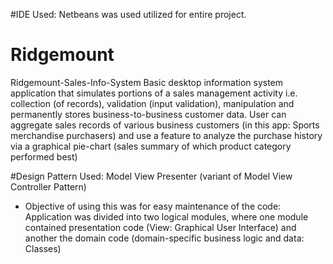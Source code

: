 #IDE Used:
Netbeans was used utilized for entire project. 

# Ridgemount
Ridgemount-Sales-Info-System
Basic desktop information system application that simulates portions of a sales management activity i.e. collection (of records), validation (input validation), manipulation and permanently stores business-to-business customer data. 
User can aggregate sales records of various business customers (in this app: Sports merchandise purchasers) and use a feature to analyze the purchase history via a graphical pie-chart (sales summary of which product category performed best)

#Design Pattern Used:
Model View Presenter (variant of Model View Controller Pattern)
- Objective of using this was for easy maintenance of the code:
Application was divided into two logical modules, where one module contained presentation code (View: Graphical User Interface) and another the domain code (domain-specific business logic and data: Classes)
